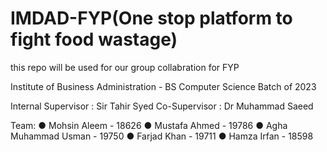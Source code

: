 # IMDAD-FYP(One stop platform to fight food wastage)

this repo will be used for our group collabration for FYP

Institute of Business Administration - BS Computer Science Batch of 2023

Internal Supervisor : Sir Tahir Syed
Co-Supervisor : Dr Muhammad Saeed

Team:
● Mohsin Aleem - 18626
● Mustafa Ahmed - 19786
● Agha Muhammad Usman - 19750
● Farjad Khan - 19711
● Hamza Irfan - 18598
